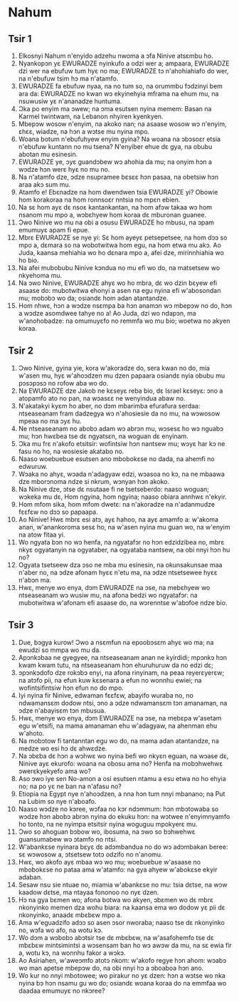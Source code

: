 # Nahum

## Tsir 1

1. Elkosnyi Nahum n'enyido adzehu nwoma a ɔfa Ninive atsɛmbu ho.
2. Nyankopɔn yɛ EWURADZE nyinkufo a odzi wer a; ampaara, EWURADZE dzi wer na ebufuw tum hyɛ no ma; EWURADZE tɔ n'ahohiahiafo do wer, na n'ebufuw tsim hɔ ma n'atamfo.
3. EWURADZE fa ebufuw nyaa, na no tum so, na orummbu fɔdzinyi bem ara da: EWURADZE no kwan wɔ ekyinehyia mframa na ehum mu, na nsuwusiw yɛ n'ananadze huntuma.
4. Ɔka po enyim ma ɔwew; na ɔma esutsen nyina memem: Basan na Karmel twintwam, na Lebanon nhyiren kyenkyen.
5. Mbepɔw wosow n'enyim, na akoko nan; na asaase wosow wɔ n'enyim, ɛhɛɛ, wiadze, na hɔn a wɔtse mu nyina mpo.
6. Woana botum n'ebufuhyew enyim gyina? Na woana na ɔbɔsoɛr etsia n'ebufuw kuntann no mu tsena? N'enyiber ehue dɛ gya, na obubu abotan mu esinesin.
7. EWURADZE ye, ɔyɛ guandɔbew wɔ ahohia da mu; na onyim hɔn a wɔdze hɔn werɛ hyɛ no mu no.
8. Na n'atamfo dze, ɔdze nsupramee bɛsɛɛ hɔn pasaa, na obetsiw hɔn araa akɔ sum mu.
9. Atamfo e! Ebɛnadze na hom dwendwen tsia EWURADZE yi? Obowie hom korakoraa na hom ronnsoɛr nntsia no mpɛn ebien.
10. Na sɛ hom ayɛ dɛ nsoɛ kantankantan, na hom afɔw takaa wɔ hom nsanom mu mpo a, wɔbɛhyew hom koraa dɛ mburonan guanee.
11. Ɔwo Ninive wo mu na obi a osusu EWURADZE ho mbusu, na ɔpam emumuyɛ apam fi epue.
12. Mbrɛ EWURADZE se nye yi: Sɛ hom ayeyɛ petsepetsee, na hom dɔɔ so mpo a, dɛmara so na wobotwitwa hom egu, na hom etwa mu akɔ. Ao Juda, kaansa mehiahia wo ho dɛnara mpo a, afei dze, mirinnhiahia wo ho bio.
13. Na afei mubobubu Ninive kɔndua no mu efi wo do, na matsetsew wo nkyehoma mu.
14. Na ɔwo Ninive, EWURADZE ahyɛ wo ho mbra, dɛ wo dzin bɛyew efi asaase do: mubotwitwa ehonyi a asen na egu nyina efi w'abosondan mu; mobɔbɔ wo da; osiandɛ hom adan atantandze.
15. Hom nhwɛ, hɔn a wɔdze nsɛmpa ba hɔn anamɔn wɔ mbepɔw no do, hɔn a wɔdze asomdwee tahye no a! Ao Juda, dzi wo ndapɔn, ma w'anohobadze: na omumuyɛfo no remmfa wo mu bio; woetwa no akyen koraa.

## Tsir 2

1. Ɔwo Ninive, gyina yie, kora w'akoradze do, sera kwan no do, mia w'asen mu, hyɛ w'ahoɔdzen mu dzen papaara osiandɛ nyia obubu mu pɔsɔpɔsɔ no rofow aba wo do.
2. Na EWURADZE dze Jakob ne kɛseyɛ reba bio, dɛ Israel kɛseyɛ: ɔno a atopamfo ato no pan, na wɔasɛɛ ne wenyindua abaw no.
3. N'akatakyi kyɛm ho aber, no dɔm mbarimba efurafura serdaa: ntseaseanam fram dadzegya wɔ n'ahosiesie da no mu, na wɔwosow mpeaa no ma ɔyɛ hu.
4. Ne ntseaseanam no abobɔ adam wɔ abrɔn mu, wɔsesɛ ho wɔ nguabɔ mu; hɔn hwɛbea tse dɛ ngyatsɛn, na woguan dɛ enyinam.
5. Ɔka mu frɛ n'akofo etsitsir: wofintsiw hɔn nantsew mu; wɔyɛ har kɔ ne fasu no ho, na wosiesie akatabo no.
6. Naaso woebuebue esutsen ano mbobokɛse no dada, na ahemfi no edwuruw.
7. Wɔaka no ahyɛ, wɔada n'adagyaw edzi, wɔasoa no kɔ, na ne mbaawa dze mborɔnoma ndze si nkrum, wɔnyan hɔn akoko.
8. Na Ninive dze, ɔtse dɛ nsutaae fi ne tsetseberdo: naaso woguan; wɔkeka mu dɛ, Hom ngyina, hom ngyina; naaso obiara annhwɛ n'ekyir.
9. Hom mfom sika, hom mfom dwetɛ: na n'akoradze na n'adanmudze fɛɛfɛw no dɔɔ so papaapa.
10. Ao Ninive! Hwɛ mbrɛ esi atɔ, ayɛ hahoo, na ayɛ amamfo a: w'akoma anan, w'anankoroma sesɛ ho, na w'asen nyina mu guan wo, na w'enyim na atow fitaa yi.
11. Wo ngyata bɔn no wɔ henfa, na ngyatafɔr no hɔn edzidzibea no, mbrɛ nkyɛ ogyatanyin na ogyataber, na ogyataba nantsew, na obi nnyi hɔn hu no?
12. Ogyata tsetseew dza ɔso ne mba mu esinesin, na okunsakunsae maa n'aber no, na ɔdze afonam hyɛɛ n'etu ma, na ɔdze ntsetsewee hyɛɛ n'abɔn ma.
13. Hwɛ, menye wo enya, dɔm EWURADZE na ɔse, na mebɛhyew wo ntseaseanam wɔ wusiw mu, na afona bedzi wo ngyatafɔr: na mubotwitwa w'afonam efi asaase do, na wɔrenntse w'abɔfoe ndze bio.

## Tsir 3

1. Due, bɔgya kurow! Ɔwo a nsɛmfun na epoobɔsɛm ahyɛ wo ma; na ewudzi so mmpa wo mu da.
2. Apɔnkɔbaa ne gyegyee, na ntseaseanam anan ne kyirdidi; mpɔnkɔ hɔn kwam kwam tutu, na ntseaseanam hɔn ehuruhuruw da no edzi dɛ;
3. ɔpɔnkɔdofo dze rokɔbɔ enyi, na afona rinyinam, na peaa reyerɛyerɛw; na atɔfo pii, na efun kuw kɛsenara a efun no wonnhu ewiei; na wofintsifintsiw hɔn efun no do mpo.
4. Iyi nyina fir Ninive, edwaman fɛɛfɛw, abayifo wuraba no, no ndwamansɛm dodow ntsi, ɔno a ɔdze ndwamansɛm tɔn amanaman, na ɔdze n'abayisɛm tɔn mbusua.
5. Hwɛ, menye wo enya, dɔm EWURADZE na ɔse, na mebɛpa w'asetam egu w'etsifi, na mama amanaman ehu w'adagyaw, na ahenman ehu w'ahoto.
6. Na mobɔtow fi tantanntan egu wo do, na mama adan atantandze, na medze wo esi hɔ dɛ ahwɛdze.
7. Na ɔbɛba dɛ hɔn a wɔhwɛ wo nyina befi wo nkyɛn eguan, na wɔase dɛ, Ninive ayɛ ekurofo: woana na obosu ama no? Henfa na mobɔhwehwɛ ɔwerɛkyekyefo ama wo?
8. Aso ɔwo iye sen No-amon a osi esutsen ntamu a esu etwa no ho ehyia no; na po yɛ ne ban na n'afasu no?
9. Etiopia na Egypt nye n'ahoɔdzen, a nna hɔn tum nnyi mbanano; na Put na Lubim so nye n'aboafo.
10. Naaso wɔdze no kɔree, wɔfaa no kɔr ndɔmmum: hɔn mbɔtowaba so wɔdze hɔn abobɔ abrɔn nyina do ekuku hɔn: na wɔtwee n'enyimnyamfo ho tonto, na ne nyimpa etsitsir nyina woguguu mpokyerɛ mu.
11. Ɔwo so ahoguan bɔbow wo, ibosuma, na ɔwo so bɔhwehwɛ guansumabew wɔ ɔtamfo no ntsi.
12. W'abankɛse nyinara bɛyɛ dɛ adɔmbandua no do wɔ adɔmbakan beree: sɛ wɔwosow a, ɔtsetsew totɔ odzifo no n'anomu.
13. Hwɛ, wo akofo ayɛ mbaa wɔ wo mu; woebuebue w'asaase no mbobokɛse no pataa ama w'atamfo: na gya ahyew w'abokɛse ekyir adaban.
14. Sesaw nsu sie ntuae no, miamia w'abankɛse no mu: tsia dɛtse, na wɔw kaadow dɛtse, ma ntayaa fononoo no nyɛ dzen.
15. Hɔ na gya bɛmen wo; afona botwa wo akyen, ɔbɛmen wo dɛ mbrɛ nkonyinko memen dza wohu biara: na kaansa ema wo dodow yɛ pii dɛ nkonyinko, anaadɛ mbɛbɛw mpo a.
16. Ama w'eguadzifo adɔɔ so asen ɔsor nworaba; naaso tse dɛ nkonyinko no, wɔfa wo afo, na wotu kɔ.
17. Wo dɔm a wɔbobɔ abɔtsir tse dɛ mbɛbɛw, na w'asafohemfo tse dɛ mbɛbɛw mintsimintsi a wɔsensam ban ho wɔ awɔw da mu, na sɛ ewia fir a, wotu kɔ, na wonnhu fakor a wɔkɔ.
18. Ao Asiriahen, w'aweɔmfo atotɔ nkom: w'akofo regye hɔn ahom: wɔabɔ wo man apetse mbepɔw do, na obi nnyi hɔ a ɔboaboa hɔn ano.
19. Wo kur no nnyi mbotowee; wo pirakur no yɛ dzen: hɔn a wɔtse wo nka nyina bɔ hɔn nsamu gu wo do; osiandɛ woana koraa do na emmfaa wo daadaa emumuyɛ no nkɔree?

